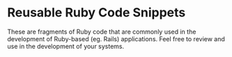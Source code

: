 # Reusable Ruby Code Snippets

These are fragments of Ruby code that are commonly used in the development of Ruby-based (eg. Rails) applications.
Feel free to review and use in the development of your systems.
